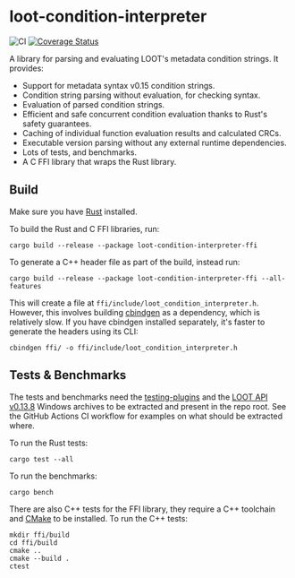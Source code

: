 loot-condition-interpreter
==========================

![CI](https://github.com/loot/loot-condition-interpreter/workflows/CI/badge.svg?branch=master)
[![Coverage Status](https://coveralls.io/repos/github/loot/loot-condition-interpreter/badge.svg?branch=master)](https://coveralls.io/github/loot/loot-condition-interpreter?branch=master)

A library for parsing and evaluating LOOT's metadata condition strings. It
provides:

- Support for metadata syntax v0.15 condition strings.
- Condition string parsing without evaluation, for checking syntax.
- Evaluation of parsed condition strings.
- Efficient and safe concurrent condition evaluation thanks to Rust's safety
  guarantees.
- Caching of individual function evaluation results and calculated CRCs.
- Executable version parsing without any external runtime dependencies.
- Lots of tests, and benchmarks.
- A C FFI library that wraps the Rust library.

## Build

Make sure you have [Rust](https://www.rust-lang.org/) installed.

To build the Rust and C FFI libraries, run:

```
cargo build --release --package loot-condition-interpreter-ffi
```

To generate a C++ header file as part of the build, instead run:

```
cargo build --release --package loot-condition-interpreter-ffi --all-features
```

This will create a file at `ffi/include/loot_condition_interpreter.h`.
However, this involves building [cbindgen](https://github.com/eqrion/cbindgen)
as a dependency, which is relatively slow. If you have cbindgen installed
separately, it's faster to generate the headers using its CLI:

```
cbindgen ffi/ -o ffi/include/loot_condition_interpreter.h
```

## Tests & Benchmarks

The tests and benchmarks need the [testing-plugins](https://github.com/WrinklyNinja/testing-plugins)
and the [LOOT API v0.13.8](https://github.com/loot/loot-api/releases/tag/0.13.8)
Windows archives to be extracted and present in the repo root. See the GitHub
Actions CI workflow for examples on what should be extracted where.

To run the Rust tests:

```
cargo test --all
```

To run the benchmarks:

```
cargo bench
```

There are also C++ tests for the FFI library, they require a C++ toolchain and
[CMake](https://cmake.org/) to be installed. To run the C++ tests:

```
mkdir ffi/build
cd ffi/build
cmake ..
cmake --build .
ctest
```

